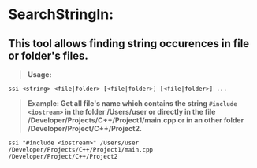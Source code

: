 # SearchStringIn:

## This tool allows finding string occurences in file or folder's files.

>**Usage:**


    ssi <string> <file|folder> [<file|folder>] [<file|folder>] ...

>**Example: Get all file's name which contains the string `#include <iostream>` in the folder /Users/user or directly in the file /Developer/Projects/C++/Project1/main.cpp or in an other folder /Developer/Project/C++/Project2.**


    ssi "#include <iostream>" /Users/user /Developer/Projects/C++/Project1/main.cpp /Developer/Project/C++/Project2
